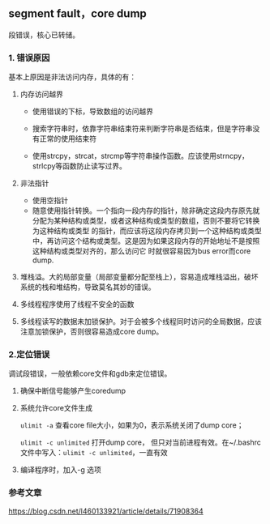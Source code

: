 ## segment fault，core dump

段错误，核心已转储。

### 1. 错误原因

基本上原因是非法访问内存，具体的有：

1. 内存访问越界

   - 使用错误的下标，导致数组的访问越界

   - 搜索字符串时，依靠字符串结束符来判断字符串是否结束，但是字符串没有正常的使用结束符

   - 使用strcpy，strcat，strcmp等字符串操作函数。应该使用strncpy，strlcpy等函数防止读写过界。

     

2. 非法指针

   - 使用空指针
   - 随意使用指针转换。一个指向一段内存的指针，除非确定这段内存原先就分配为某种结构或类型，或者这种结构或类型的数组，否则不要将它转换为这种结构或类型 的指针，而应该将这段内存拷贝到一个这种结构或类型中，再访问这个结构或类型。这是因为如果这段内存的开始地址不是按照这种结构或类型对齐的，那么访问它 时就很容易因为bus error而core dump.

3. 堆栈溢。大的局部变量（局部变量都分配至栈上），容易造成堆栈溢出，破坏系统的栈和堆结构，导致莫名其妙的错误。

4. 多线程程序使用了线程不安全的函数

5. 多线程读写的数据未加锁保护。对于会被多个线程同时访问的全局数据，应该注意加锁保护，否则很容易造成core dump。



### 2.定位错误

调试段错误，一般依赖core文件和gdb来定位错误。

1. 确保中断信号能够产生coredump

2. 系统允许core文件生成

   `ulimit -a` 查看core file大小，如果为0，表示系统关闭了dump core；

   `ulimit -c unlimited` 打开dump core， 但只对当前进程有效。在~/.bashrc 文件中写入：`ulimit -c unlimited`，一直有效

3. 编译程序时，加入-g 选项



### 参考文章

https://blog.csdn.net/l460133921/article/details/71908364